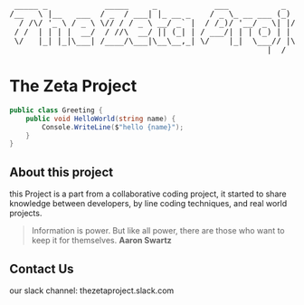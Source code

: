 <pre>
 _____ _            _____     _            ___           _           _   
/__   \ |__   ___  / _  / ___| |_ __ _    / _ \_ __ ___ (_) ___  ___| |_ 
  / /\/ '_ \ / _ \ \// / / _ \ __/ _` |  / /_)/ '__/ _ \| |/ _ \/ __| __|
 / /  | | | |  __/  / //\  __/ || (_| | / ___/| | | (_) | |  __/ (__| |_ 
 \/   |_| |_|\___| /____/\___|\__\__,_| \/    |_|  \___// |\___|\___|\__|
                                                      |__/               
</pre>
# The Zeta Project
```c#
public class Greeting {
    public void HelloWorld(string name) {
        Console.WriteLine($"hello {name}");
    }
}
```

## About this project
this Project is a part from a collaborative coding project, it started to share knowledge between developers, by line coding techniques, and real world projects.
> Information is power. But like all power, there are those who want to keep it for themselves.
> **Aaron Swartz**

## Contact Us
our slack channel: thezetaproject.slack.com